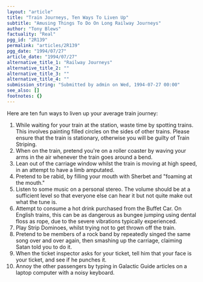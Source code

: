 ```yaml
---
layout: "article"
title: "Train Journeys, Ten Ways To Liven Up"
subtitle: "Amusing Things To Do On Long Railway Journeys"
author: "Tony Blews"
factuality: "Real"
pgg_id: "2R139"
permalink: "articles/2R139"
pgg_date: "1994/07/27"
article_date: "1994/07/27"
alternative_title_1: "Railway Journeys"
alternative_title_2: ""
alternative_title_3: ""
alternative_title_4: ""
submission_string: "Submitted by admin on Wed, 1994-07-27 00:00"
see_also: []
footnotes: {}
---
```

<div>
<p>Here are ten fun ways to liven up your average train journey:</p>
<ol>
<li value="1">While waiting for your train at the station, waste time by spotting trains. This involves painting filled circles on the sides of other trains. Please ensure that the train is stationary, otherwise you will be guilty of Train Striping.</li>
<li value="2">When on the train, pretend you're on a roller coaster by waving your arms in the air whenever the train goes around a bend.</li>
<li value="3">Lean out of the carriage window whilst the train is moving at high speed, in an attempt to have a limb amputated.</li>
<li value="4">Pretend to be rabid, by filling your mouth with Sherbet and "foaming at the mouth."</li>
<li value="5">Listen to some music on a personal stereo. The volume should be at a sufficient level so that everyone else can hear it but not quite make out what the tune is.</li>
<li value="6">Attempt to consume a hot drink purchased from the Buffet Car. On English trains, this can be as dangerous as bungee jumping using dental floss as rope, due to the severe vibrations typically experienced.</li>
<li value="7">Play Strip Dominoes, whilst trying not to get thrown off the train.</li>
<li value="8">Pretend to be members of a rock band by repeatedly singed the same song over and over again, then smashing up the carriage, claiming Satan told you to do it.</li>
<li value="9">When the ticket inspector asks for your ticket, tell him that your face is your ticket, and see if he punches it.</li>
<li value="10">Annoy the other passengers by typing in Galactic Guide articles on a laptop computer with a noisy keyboard.</li>
</ol>
<!--Amazon_CLS_IM_END-->
</div>

